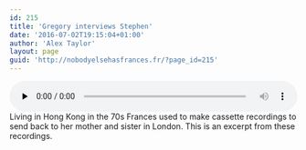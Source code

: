 ```yaml
---
id: 215
title: 'Gregory interviews Stephen'
date: '2016-07-02T19:15:04+01:00'
author: 'Alex Taylor'
layout: page
guid: 'http://nobodyelsehasfrances.fr/?page_id=215'
---
```


<audio class="wp-audio-shortcode" controls="controls" id="audio-215-12" preload="none" style="width: 100%;"><source src="http://nobodyelsehasfrances.fr/wp-content/uploads/2016/07/Gregory-talks-to-Stephen.m4a?_=12" type="audio/mpeg"></source><http://nobodyelsehasfrances.fr/wp-content/uploads/2016/07/Gregory-talks-to-Stephen.m4a></audio>  
Living in Hong Kong in the 70s Frances used to make cassette recordings to send back to her mother and sister in London. This is an excerpt from these recordings.